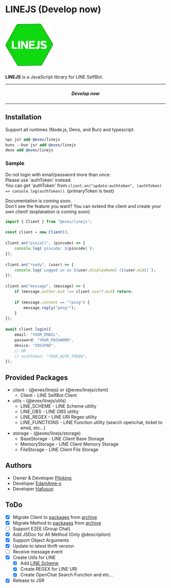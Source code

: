 # LINEJS (Develop now)

<img src="./.github/assets/icon.png" width="150" height="150" alt="LINEJS" />

**LINEJS** is a JavaScript library for LINE SelfBot.

---

##### <center>Develop now</center>

---

## Installation

Support all runtimes (Node.js, Deno, and Bun) and typescript.

```llvm
npx jsr add @evex/linejs
bunx --bun jsr add @evex/linejs
deno add @evex/linejs
```

### Sample

Do not login with email/password more than once.\
Please use 'authToken' instead.\
You can get 'authToken' from
`client.on("update:authtoken", (authToken) => console.log(authToken))`.
(primaryToken is best)

Documentation is coming soon.\
Don't see the feature you want? You can extend the client and create your own
client! (explanation is coming soon)

```ts
import { Client } from "@evex/linejs";

const client = new Client();

client.on("pincall", (pincode) => {
	console.log(`pincode: ${pincode}`);
});

client.on("ready", (user) => {
	console.log(`Logged in as ${user.displayName} (${user.mid})`);
});

client.on("message", (message) => {
	if (message.author.mid !== client.user?.mid) return;

	if (message.content == "!ping") {
		message.reply("pong!");
	}
});

await client.login({
	email: "YOUR_EMAIL",
	password: "YOUR_PASSWORD",
	device: "IOSIPAD",
	// OR
	// authToken: "YOUR_AUTH_TOKEN",
});
```

## Provided Packages

- client - (@evex/linejs) or (@evex/linejs/client)
  - Client - LINE SelfBot Client
- utils - (@evex/linejs/utils)
  - LINE_SCHEME - LINE Scheme utility
  - LINE_OBS - LINE OBS utility
  - LINE_REGEX - LINE URI Regex utility
  - LINE_FUNCTIONS - LINE Function utility (search openchat, ticket to emid,
    etc...)
- storage - (@evex/linejs/storage)
  - BaseStorage - LINE Client Base Storage
  - MemoryStorage - LINE Client Memory Storage
  - FileStorage - LINE Client File Storage

## Authors

- Owner & Developer [Piloking](https://github.com/piloking)
- Developer [EdamAme-x](https://github.com/EdamAme-x)
- Developer [Hafusun](https://github.com/hafusun)

## ToDo

- [x] Migrate Client to [packages](./packages) from [archive](./archive)
- [x] Migrate Method to [packages](./packages) from [archive](./archive)
- [ ] Support E2EE (Group Chat)
- [x] Add JSDoc for All Method (Only @description)
- [x] Support Object Arguments
- [x] Update to latest thrift version
- [ ] Receive message event
- [x] Create Utils for LINE
  - [x] Add [LINE Scheme](./packages/utils/line-scheme/index.ts)
  - [x] Create REGEX for LINE URI
  - [x] Create OpenChat Search Function and etc...
- [x] Release to JSR
